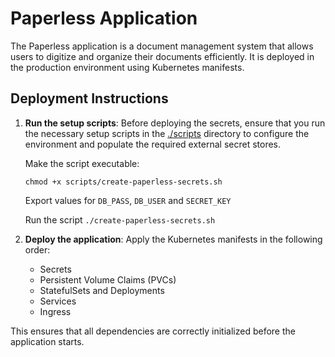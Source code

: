 # Paperless Application

The Paperless application is a document management system that allows users to digitize and organize their documents efficiently. It is deployed in the production environment using Kubernetes manifests.

## Deployment Instructions

1. **Run the setup scripts**:
   Before deploying the secrets, ensure that you run the necessary setup scripts in the [./scripts](scripts) directory to configure the environment and populate the required external secret stores.

   Make the script executable:

   ```shell
   chmod +x scripts/create-paperless-secrets.sh
   ```

   Export values for `DB_PASS`, `DB_USER` and `SECRET_KEY`

   Run the script `./create-paperless-secrets.sh`

2. **Deploy the application**:
   Apply the Kubernetes manifests in the following order:
   - Secrets
   - Persistent Volume Claims (PVCs)
   - StatefulSets and Deployments
   - Services
   - Ingress

This ensures that all dependencies are correctly initialized before the application starts.
